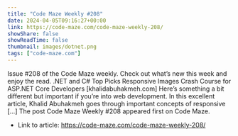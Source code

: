 ```yaml
---
title: "Code Maze Weekly #208"
date: 2024-04-05T09:16:27+00:00
link: https://code-maze.com/code-maze-weekly-208/
showShare: false
showReadTime: false
thumbnail: images/dotnet.png
tags: ["code-maze.com"]
---
```

Issue #208 of the Code Maze weekly. Check out what’s new this week and enjoy the read. .NET and C# Top Picks Responsive Images Crash Course for ASP.NET Core Developers [khalidabuhakmeh.com] Here’s something a bit different but important if you’re into web development. In this excellent article, Khalid Abuhakmeh goes through important concepts of responsive […]
The post Code Maze Weekly #208 appeared first on Code Maze.

- Link to article: https://code-maze.com/code-maze-weekly-208/